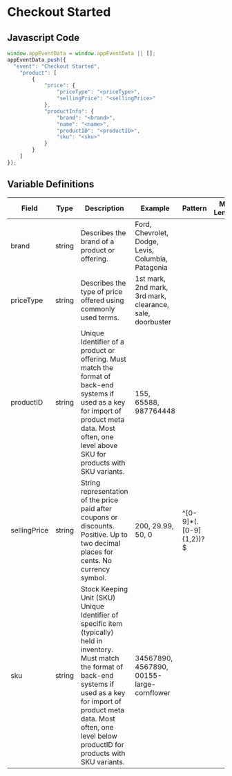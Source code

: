 # Checkout Started

### 

## Javascript Code
```js
window.appEventData = window.appEventData || [];
appEventData.push({
  "event": "Checkout Started",
    "product": [
        {
            "price": {
                "priceType": "<priceType>",
                "sellingPrice": "<sellingPrice>"
            },
            "productInfo": {
                "brand": "<brand>",
                "name": "<name>",
                "productID": "<productID>",
                "sku": "<sku>"
            }
        }
    ]
});
```

## Variable Definitions

|Field|Type|Description|Example|Pattern|Min Length|Max Length|Minimum|Maximum|Multiple Of|
| --- | --- | --- | --- | --- | --- | --- | --- | --- | --- |
|brand|string|Describes the brand of a product or offering.|Ford, Chevrolet, Dodge, Levis, Columbia, Patagonia|||||||
|priceType|string|Describes the type of price offered using commonly used terms. |1st mark, 2nd mark, 3rd mark, clearance, sale, doorbuster|||||||
|productID|string|Unique Identifier of a product or offering.  Must match the format of back-end systems if used as a key for import of product meta data. Most often, one level above SKU for products with SKU variants. |155, 65588, 987764448|||||||
|sellingPrice|string|String representation of the price paid after coupons or discounts. Positive. Up to two decimal places for cents. No currency symbol.|200, 29.99, 50, 0|^[0-9]*(\.[0-9]{1,2})?$||||||
|sku|string|Stock Keeping Unit \(SKU\) Unique Identifier of specific item \(typically\) held in inventory.  Must match the format of back-end systems if used as a key for import of product meta data. Most often, one level below productID for products with SKU variants. |34567890, 4567890, 00155-large-cornflower|||||||



